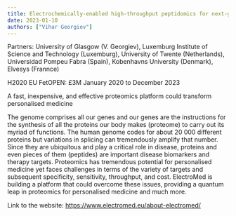 ```yaml
---
title: Electrochemically-enabled high-throughput peptidomics for next-generation precision medicine (ELECTROMED)
date: 2023-01-10
authors: ["Vihar Georgiev"]
---
```



Partners: University of Glasgow (V. Georgiev), Luxemburg Institute of Science and Technology (Luxemburg), University of Twente (Netherlands), Universidad Pompeu Fabra (Spain), Kobenhavns University (Denmark), Elvesys (Frannce)

 H2020 EU FetOPEN: £3M January 2020 to December 2023


<!--more-->

A fast, inexpensive, and effective proteomics platform could transform personalised medicine

The genome comprises all our genes and our genes are the instructions for the synthesis of all the proteins our body makes (proteome) to carry out its myriad of functions. The human genome codes for about 20 000 different proteins but variations in splicing can tremendously amplify that number. Since they are ubiquitous and play a critical role in disease, proteins and even pieces of them (peptides) are important disease biomarkers and therapy targets. Proteomics has tremendous potential for personalised medicine yet faces challenges in terms of the variety of targets and subsequent specificity, sensitivity, throughput, and cost. ElectroMed is building a platform that could overcome these issues, providing a quantum leap in proteomics for personalised medicine and much more.

Link to the website:
https://www.electromed.eu/about-electromed/